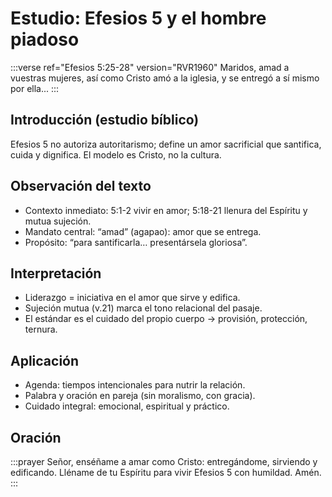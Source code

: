 # Estudio: Efesios 5 y el hombre piadoso

:::verse ref="Efesios 5:25-28" version="RVR1960"
Maridos, amad a vuestras mujeres, así como Cristo amó a la iglesia, y se entregó a sí mismo por ella...
:::

## Introducción (estudio bíblico)
Efesios 5 no autoriza autoritarismo; define un amor sacrificial que santifica, cuida y dignifica. El modelo es Cristo, no la cultura.

## Observación del texto
- Contexto inmediato: 5:1-2 vivir en amor; 5:18-21 llenura del Espíritu y mutua sujeción.
- Mandato central: “amad” (agapao): amor que se entrega.
- Propósito: “para santificarla… presentársela gloriosa”.

## Interpretación
- Liderazgo = iniciativa en el amor que sirve y edifica.
- Sujeción mutua (v.21) marca el tono relacional del pasaje.
- El estándar es el cuidado del propio cuerpo → provisión, protección, ternura.

## Aplicación
- Agenda: tiempos intencionales para nutrir la relación.
- Palabra y oración en pareja (sin moralismo, con gracia).
- Cuidado integral: emocional, espiritual y práctico.

## Oración
:::prayer
Señor, enséñame a amar como Cristo: entregándome, sirviendo y edificando. Lléname de tu Espíritu para vivir Efesios 5 con humildad. Amén.
:::
